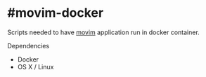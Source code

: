 #movim-docker
============

  Scripts needed to have [movim](https://github.com/movim/movim) application run in docker container.

Dependencies

- Docker
- OS X / Linux
